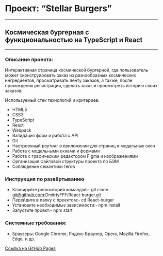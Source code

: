 # Проект: “Stellar Burgers”
___
## Космическая бургерная с функциональностью на TypeScript и React
___
### Описание проекта:
Интерактивная страница космической бургерной, где пользователь может сконструировать заказ
из разнообразных космических ингредиентов, просматривать ленту заказов, а также,
после прохождения регистрации, сделать заказ и просмотреть историю своих заказов.

Используемый стек технологий и критериев:

- HTML5
- CSS3
- TypeScript
- React
- Webpack
- Валидация форм и работа с API
- Git
- Настроенный роутинг в приложении для страниц и модальных окон
- Работа с модальными окнами и формами
- Работа с графическим редактором Figma и изображениями
- Организация файловой структуры проекта по БЭМ
- Соблюдение семантики тегов

### Инструкция по развёртыванию
- Клонируйте репозиторий командой:- git clone git@github.com:DmitriyFFF/React-burger.git
- Перейдите в папку с проектом:- cd React-burger
- Установите необходимые зависимости:- npm install
- Запустите проект:- npm start

### Системные требования:
- Браузеры: Google Chrome, Яндекс Браузер, Opera,
  Mozilla Firefox, Edge, и др.

[Ссылка на GitHub Pages](https://dmitriyfff.github.io/React-burger/)
